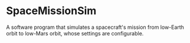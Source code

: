 # SpaceMissionSim
A software program that simulates a spacecraft's mission from low-Earth orbit to low-Mars orbit, whose settings are configurable.
